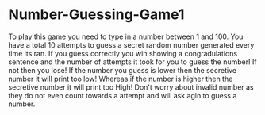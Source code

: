 # Number-Guessing-Game1
To play this game you need to type in a number between 1 and 100.
You have a total 10 attempts to guess a secret random number generated every time its ran.
If you guess correctly you win showing a congradulations sentence and the number of attempts it took for you to guess the number! If not then you lose!
If the number you guess is lower then the secretive number it will print too low!
Whereas if the number is higher then the secretive number it will print too High!
Don't worry about invalid number as they do not even count towards a attempt and will ask agin to guess a number.
